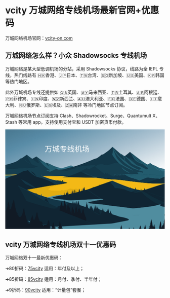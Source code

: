 # vcity 万城网络专线机场最新官网+优惠码

万城网络机场官网：[vcity-on.com](https://portal.vcity-co.com/#/register?code=QVGTq85j)

## 万城网络怎么样？小众 Shadowsocks 专线机场

万城网络是某大型低调机场的分站，采用 Shadowsocks 协议，线路为全 IEPL 专线，热门线路有 🇭🇰香港、🇯🇵日本、🇹🇼台湾、🇸🇬新加坡、🇺🇸美国、🇰🇷韩国 等热门地区。

此外万城机场专线还提供如 🇬🇧英国、🇲🇾马来西亚、🇹🇷土耳其、🇦🇷阿根廷、🇵🇭菲律宾、🇮🇳印度、🇳🇿新西兰、🇦🇺澳大利亚、🇫🇷法国、🇩🇪德国、🇮🇹意大利、🇷🇺俄罗斯、🇪🇬埃及、🇿🇦南非 等冷门地区节点订阅。

万城网络机场节点订阅支持 Clash、Shadowrocket、Surge、Quantumult X、Stash 等常用 app。支持使用支付宝和 USDT 加密货币付款。

[![万城专线机场](vcity_uxtt_20231101_143930.png)](https://xuv.cc/wanc)

## vcity 万城网络专线机场双十一优惠码

万城网络双十一最新优惠码：

➜80折码：[75vcity](https://portal.vc-on.com/#/register?code=QVGTq85j) 适用：年付及以上；

➜85折码：[85vcity](https://portal.vc-on.com/#/register?code=QVGTq85j) 适用：月付、季付、半年付；

➜9折码：[90vcity](https://portal.vc-on.com/#/register?code=QVGTq85j) 适用：“计量包”套餐；
